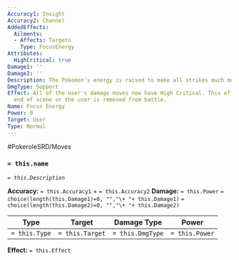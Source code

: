 ```yaml
---
Accuracy1: Insight
Accuracy2: Channel
AddedEffects:
  Ailments:
  - Affects: Targets
    Type: FocusEnergy
Attributes:
  HighCritical: true
Damage1: ''
Damage2: ''
Description: The Pokemon's energy is raised to make all strikes much more precise.
DmgType: Support
Effect: All of the user's damage moves now have High Critical. This effect lasts until
  end of scene or the user is removed from battle.
Name: Focus Energy
Power: 0
Target: User
Type: Normal
---
```


#PokeroleSRD/Moves

### `= this.name` 
*`= this.Description`*

**Accuracy:** `= this.Accuracy1` + `= this.Accuracy2`
**Damage:** `= this.Power` `= choice(length(this.Damage1)=0, "","\+ "+ this.Damage1)` `= choice(length(this.Damage2)=0, "","\+ "+ this.Damage2)`

| Type          | Target          | Damage Type          | Power          |
| ------------- | --------------- | ---------------- | -------------- |
| `= this.Type` | `= this.Target` | `= this.DmgType` | `= this.Power` | 

**Effect:** `= this.Effect`